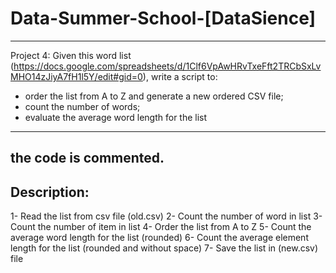 # Data-Summer-School-[DataSience]
----------------------------------------------------------------------------------------------------------------------------------
Project 4:
Given this word list (https://docs.google.com/spreadsheets/d/1Clf6VpAwHRvTxeFft2TRCbSxLvMHO14zJiyA7fH1l5Y/edit#gid=0), write a script to:
- order the list from A to Z and generate a new ordered CSV file;
- count the number of words;
- evaluate the average word length for the list
----------------------------------------------------------------------------------------------------------------------------------
the code is commented.
----------------------------------------------------------------------------------------------------------------------------------
Description: 
------------
1- Read the list from csv file (old.csv)
2- Count the number of word in list 
3- Count the number of item in list
4- Order the list from A to Z 
5- Count the average word length for the list (rounded)
6- Count the average element length for the list (rounded and without space)
7- Save the list in (new.csv) file

